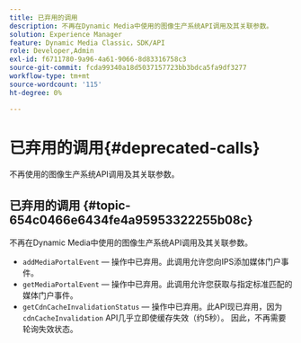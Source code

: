 ```yaml
---
title: 已弃用的调用
description: 不再在Dynamic Media中使用的图像生产系统API调用及其关联参数。
solution: Experience Manager
feature: Dynamic Media Classic，SDK/API
role: Developer,Admin
exl-id: f6711780-9a96-4a61-9066-8d83316758c3
source-git-commit: fcda99340a18d5037157723bb3bdca5fa9df3277
workflow-type: tm+mt
source-wordcount: '115'
ht-degree: 0%

---
```


# 已弃用的调用{#deprecated-calls}

不再使用的图像生产系统API调用及其关联参数。

## 已弃用的调用 {#topic-654c0466e6434fe4a95953322255b08c}

不再在Dynamic Media中使用的图像生产系统API调用及其关联参数。

* `addMediaPortalEvent`  — 操作中已弃用。此调用允许您向IPS添加媒体门户事件。
* `getMediaPortalEvent`  — 操作中已弃用。此调用允许您获取与指定标准匹配的媒体门户事件。
* `getCdnCacheInvalidationStatus`  — 操作中已弃用。此API现已弃用，因为`cdnCacheInvalidation` API几乎立即使缓存失效（约5秒）。 因此，不再需要轮询失效状态。
